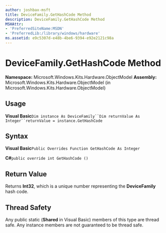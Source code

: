 ```yaml
---
author: joshbax-msft
title: DeviceFamily.GetHashCode Method
description: DeviceFamily.GetHashCode Method
MSHAttr:
- 'PreferredSiteName:MSDN'
- 'PreferredLib:/library/windows/hardware'
ms.assetid: e9c5307d-e48b-4be6-9394-e92e2121c98a
---
```


# DeviceFamily.GetHashCode Method


**Namespace:** Microsoft.Windows.Kits.Hardware.ObjectModel **Assembly:** Microsoft.Windows.Kits.Hardware.ObjectModel (in Microsoft.Windows.Kits.Hardware.ObjectModel)

## Usage


**Visual Basic**`Dim instance As DeviceFamily``Dim returnValue As Integer``returnValue = instance.GetHashCode`

## Syntax


**Visual Basic**`Public Overrides Function GetHashCode As Integer`

**C#**`public override int GetHashCode ()`

## Return Value


Returns **Int32**, which is a unique number representing the **DeviceFamily** hash code.

## Thread Safety


Any public static (**Shared** in Visual Basic) members of this type are thread safe. Any instance members are not guaranteed to be thread safe.

 

 






